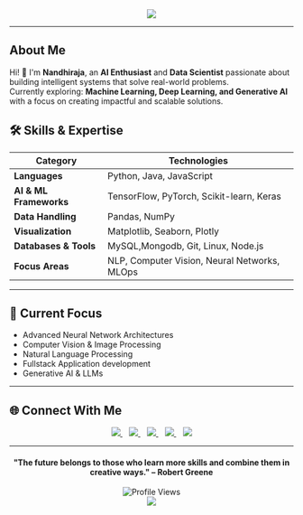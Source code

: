 <div align="center">
  <img src="https://capsule-render.vercel.app/api?type=waving&color=0:667eea,100:764ba2&height=200&section=header&text=NANDHIRAJA&fontSize=40&fontColor=fff&animation=fadeIn&fontAlignY=35&desc=AI%20Visionary%20%7C%20Data%20Scientist%20%7C%20Innovation%20Architect&descAlignY=55&descAlign=50&descSize=18"/>
</div>

---

##  About Me

Hi! 👋 
I'm **Nandhiraja**, an **AI Enthusiast** and **Data Scientist** passionate about building intelligent systems that solve real-world problems.  
Currently exploring:
**Machine Learning,
Deep Learning, and 
Generative AI** with a focus on creating impactful and scalable solutions.


## 🛠 Skills & Expertise

| Category                  | Technologies |
|---------------------------|--------------|
| **Languages**             | Python, Java, JavaScript |
| **AI & ML Frameworks**    | TensorFlow, PyTorch, Scikit-learn, Keras |
| **Data Handling**         | Pandas, NumPy |
| **Visualization**         | Matplotlib, Seaborn, Plotly |
| **Databases & Tools**     | MySQL,Mongodb, Git, Linux, Node.js |
| **Focus Areas**           | NLP, Computer Vision, Neural Networks, MLOps |

---

## 🚀 Current Focus
- Advanced Neural Network Architectures  
- Computer Vision & Image Processing  
- Natural Language Processing  
- Fullstack Application development
- Generative AI & LLMs  

---

## 🌐 Connect With Me
<div align="center">
  <a href="https://linkedin.com/in/nandhiraja-k-034501247">
    <img src="https://img.shields.io/badge/LinkedIn-0077B5?logo=linkedin&logoColor=white" />
  </a>&nbsp;&nbsp;
  <a href="https://kaggle.com/nandhirajak">
    <img src="https://img.shields.io/badge/Kaggle-20BEFF?logo=Kaggle&logoColor=white" />
  </a>&nbsp;&nbsp;
  <a href="mailto:nandhiraja16@gmail.com">
    <img src="https://img.shields.io/badge/Gmail-D14836?logo=gmail&logoColor=white" />
  </a>&nbsp;&nbsp;
  <a href="https://www.hackerrank.com/nandhiraja16">
    <img src="https://img.shields.io/badge/HackerRank-2EC866?logo=HackerRank&logoColor=white" />
  </a>&nbsp;&nbsp;
  <a href="https://leetcode.com/nandhiraja_k">
    <img src="https://img.shields.io/badge/LeetCode-FFA116?logo=LeetCode&logoColor=black" />
  </a>
</div>

---

<div align="center">
  <h4>"The future belongs to those who learn more skills and combine them in creative ways." – Robert Greene</h4>
  <img src="https://komarev.com/ghpvc/?username=nandhiraja&label=Profile%20Views&color=667eea&style=for-the-badge" alt="Profile Views" />
</div>

<div align="center">
  <img src="https://capsule-render.vercel.app/api?type=waving&color=0:667eea,100:764ba2&height=120&section=footer&animation=fadeIn"/>
</div>

